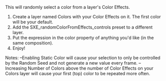 This will randomly select a color from a layer's Color Effects.

1. Create a layer named Colors with your Color Effects on it. The first color will be your default.
2. Add the SXE_randomColorFromEffects_controls preset to a different layer.
3. Put the expression in the color property of anything you'd like (in the same composition).
4. Enjoy!

Notes:
–Enabling Static Color will cause your selection to only be controlled by the Random Seed and not generate a new value every frame.
–Increasing Number of Colors above the number of Color Effects on your Colors layer will cause your first (top) color to be repeated more often.
